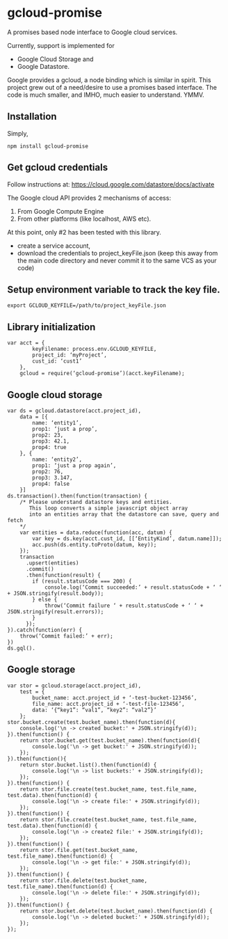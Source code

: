 gcloud-promise
==============

A promises based node interface to Google cloud services.

Currently, support is implemented for 
 - Google Cloud Storage and
 - Google Datastore.

Google provides a gcloud, a node binding which is similar in spirit.
This project grew out of a need/desire to use a promises based interface.
The code is much smaller, and IMHO, much easier to understand. YMMV.


## Installation
Simply,

    npm install gcloud-promise

## Get gcloud credentials
Follow instructions at:
   https://cloud.google.com/datastore/docs/activate

The Google cloud API provides 2 mechanisms of access:

1. From Google Compute Engine
2. From other platforms (like localhost, AWS etc).

At this point, only #2 has been tested with this library.

 - create a service account,
 - download the credentials to project_keyFile.json
   (keep this away from the main code directory and never
    commit it to the same VCS as your code)

## Setup environment variable to track the key file.

    export GCLOUD_KEYFILE=/path/to/project_keyFile.json

## Library initialization

    var acct = {
            keyFilename: process.env.GCLOUD_KEYFILE,
            project_id: ‘myProject’,
            cust_id: ‘cust1’
        },
        gcloud = require(‘gcloud-promise’)(acct.keyFilename);


## Google cloud storage
    var ds = gcloud.datastore(acct.project_id),
        data = [{
            name: ‘entity1’,
            prop1: ‘just a prop’,
            prop2: 23,
            prop3: 42.1,
            prop4: true
        }, {
            name: ‘entity2’,
            prop1: ‘just a prop again’,
            prop2: 76,
            prop3: 3.147,
            prop4: false
        }]
    ds.transaction().then(function(transaction) {
        /* Please understand datastore keys and entities.
           This loop converts a simple javascript object array
           into an entities array that the datastore can save, query and fetch
        */
        var entities = data.reduce(function(acc, datum) {
            var key = ds.key(acct.cust_id, [[‘EntityKind’, datum.name]]);
            acc.push(ds.entity.toProto(datum, key));
        });
        transaction
          .upsert(entities)
          .commit()
          .then(function(result) {
            if (result.statusCode === 200) {
                console.log(‘Commit succeeded:’ + result.statusCode + ‘ ‘ + JSON.stringify(result.body));
            } else {
                throw(‘Commit failure ‘ + result.statusCode + ‘ ‘ + JSON.stringify(result.errors));
            }
          });
    }).catch(function(err) {
        throw(‘Commit failed:’ + err);
    })
    ds.gql().



## Google storage
    var stor = gcloud.storage(acct.project_id),
        test = {
            bucket_name: acct.project_id + ‘-test-bucket-123456’,
            file_name: acct.project_id + ‘-test-file-123456’,
            data: ‘{“key1”: “val1”, “key2”: “val2”}’
        };
    stor.bucket.create(test.bucket_name).then(function(d){
        console.log('\n -> created bucket:' + JSON.stringify(d));
    }).then(function() {
        return stor.bucket.get(test.bucket_name).then(function(d){
            console.log('\n -> get bucket:' + JSON.stringify(d));
        });
    }).then(function(){
        return stor.bucket.list().then(function(d) {
            console.log('\n -> list buckets:' + JSON.stringify(d));
        });
    }).then(function() {
        return stor.file.create(test.bucket_name, test.file_name, test.data).then(function(d) {
            console.log('\n -> create file:' + JSON.stringify(d));
        });
    }).then(function() {
        return stor.file.create(test.bucket_name, test.file_name, test.data).then(function(d) {
            console.log('\n -> create2 file:' + JSON.stringify(d));
        });
    }).then(function() {
        return stor.file.get(test.bucket_name, test.file_name).then(function(d) {
            console.log('\n -> get file:' + JSON.stringify(d));
        });
    }).then(function() {
        return stor.file.delete(test.bucket_name, test.file_name).then(function(d) {
            console.log('\n -> delete file:' + JSON.stringify(d));
        });
    }).then(function() {
        return stor.bucket.delete(test.bucket_name).then(function(d) {
            console.log('\n -> deleted bucket:' + JSON.stringify(d));
        });
    });
